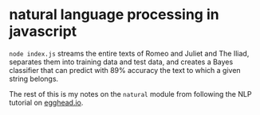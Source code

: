 # natural language processing in javascript

`node index.js` streams the entire texts of Romeo and Juliet and The Iliad, separates them into training data and test data, and creates a Bayes classifier that can predict with 89% accuracy the text to which a given string belongs. 

The rest of this is my notes on the `natural` module from following the NLP tutorial on [egghead.io](https://egghead.io/courses/natural-language-processing-in-javascript-with-natural).

